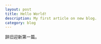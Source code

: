 ```yaml
---
layout: post
title: Hello World!
description: My first article on new blog.
category: blog
---
```


辞旧迎新第一篇。
